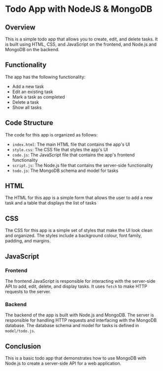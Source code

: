 <!-- @format -->

# Todo App with NodeJS & MongoDB

## Overview

This is a simple todo app that allows you to create, edit, and delete tasks. It is built using HTML, CSS, and JavaScript on the frontend, and Node.js and MongoDB on the backend.

## Functionality

The app has the following functionality:

- Add a new task
- Edit an existing task
- Mark a task as completed
- Delete a task
- Show all tasks

## Code Structure

The code for this app is organized as follows:

- `index.html`: The main HTML file that contains the app's UI
- `style.css`: The CSS file that styles the app's UI
- `code.js`: The JavaScript file that contains the app's frontend functionality
- `script.js`: The Node.js file that contains the server-side functionality
- `todo.js`: The MongoDB schema and model for tasks

## HTML

The HTML for this app is a simple form that allows the user to add a new task and a table that displays the list of tasks

## CSS

The CSS for this app is a simple set of styles that make the UI look clean and organized. The styles include a background colour, font family, padding, and margins.

## JavaScript

### Frontend

The frontend JavaScript is responsible for interacting with the server-side API to add, edit, delete, and display tasks. It uses `fetch` to make HTTP requests to the server.

### Backend

The backend of the app is built with Node.js and MongoDB. The server is responsible for handling HTTP requests and interfacing with the MongoDB database. The database schema and model for tasks is defined in `model/todo.js`.

## Conclusion

This is a basic todo app that demonstrates how to use MongoDB with Node.js to create a server-side API for a web application.
